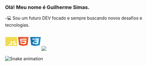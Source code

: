 ### Olá! Meu nome é Guilherme Simas. 

-💻 Sou um futuro DEV focado e sempre buscando novos desafios e tecnologias.

<div align="center">
  <a href="https://github.com/mudinhosimas%22%3E>
  <img height="180em" src="https://github-readme-stats.vercel.app/api?username=mudinhosimas&show_icons=true&theme=dark&include_all_commits=true&count_private=true%22/%3E>
  <img height="180em" src="https://github-readme-stats.vercel.app/api/top-langs/?username=mudinhosimas&layout=compact&langs_count=7&theme=darcula%22/%3E>
</div>

  <div style="display: inline_block"><br>
  <img align="left" alt="mudo-Js" height="30" width="40" src="https://raw.githubusercontent.com/devicons/devicon/master/icons/javascript/javascript-plain.svg">
  <img align="left" alt="mudo-HTML" height="30" width="40" src="https://raw.githubusercontent.com/devicons/devicon/master/icons/html5/html5-original.svg">
  <img align="left" alt="mudo-CSS" height="30" width="40" src="https://raw.githubusercontent.com/devicons/devicon/master/icons/css3/css3-original.svg">
   </div>

  ##

<div>
  <a href="https://www.linkedin.com/in/guilherme-simas-alves-de-oliveira/" target="blank"><img src="https://img.shields.io/badge/LinkedIn-0077B5?style=for-the-badge&logo=linkedin&logoColor=white" target="blank"></a> 

 ![Snake animation](https://github.com/mudinhosimas/mudinhosimas/blob/output/github-contribution-grid-snake.svg)

